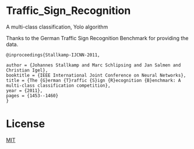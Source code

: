 # Traffic_Sign_Recognition
A multi-class classification, Yolo algorithm

Thanks to the German Traffic Sign Recognition Benchmark for providing the data.

    @inproceedings{Stallkamp-IJCNN-2011,

    author = {Johannes Stallkamp and Marc Schlipsing and Jan Salmen and Christian Igel},
    booktitle = {IEEE International Joint Conference on Neural Networks},
    title = {The {G}erman {T}raffic {S}ign {R}ecognition {B}enchmark: A multi-class classification competition},
    year = {2011},
    pages = {1453--1460}
    }
# License
[MIT](https://choosealicense.com/licenses/mit/)
